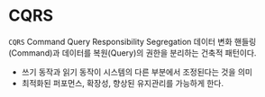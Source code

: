 # CQRS
`CQRS` Command Query Responsibility Segregation
데이터 변화 핸들링(Command)과 데이터를 복원(Query)의 권한을 분리하는 건축적 패턴이다.
- 쓰기 동작과 읽기 동작이 시스템의 다른 부분에서 조정된다는 것을 의미
- 최적화된 퍼포먼스, 확장성, 향상된 유지관리를 가능하게 한다.
